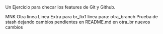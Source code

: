 Un Ejercicio para checar los features de Git y Github.

MNK
Otra linea
Linea Extra para br_fix1
linea para: otra_branch
Prueba de stash dejando cambios pendientes en README.md en otra_br
nuevos cambios
